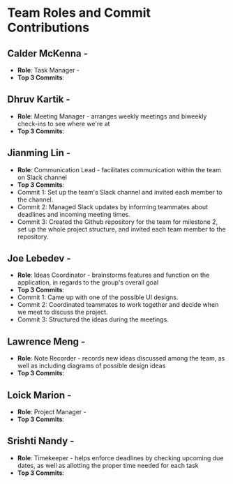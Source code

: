 # Team Roles and Commit Contributions

## Calder McKenna - 
- **Role**: Task Manager - 
- **Top 3 Commits**:

## Dhruv Kartik - 
- **Role**: Meeting Manager - arranges weekly meetings and biweekly check-ins to see where we're at
- **Top 3 Commits**:

## Jianming Lin - 
- **Role**: Communication Lead - facilitates communication within the team on Slack channel
- **Top 3 Commits**:
- Commit 1: Set up the team's Slack channel and invited each member to the channel.
- Commit 2: Managed Slack updates by informing teammates about deadlines and incoming meeting times.
- Commit 3: Created the Github repository for the team for milestone 2, set up the whole project structure, and invited each team member to the repository.

## Joe Lebedev - 
- **Role**: Ideas Coordinator - brainstorms features and function on the application, in regards to the group's overall goal
- **Top 3 Commits**:
- Commit 1: Came up with one of the possible UI designs.
- Commit 2: Coordinated teammates to work together and decide when we meet to discuss the project.
- Commit 3: Structured the ideas during the meetings.

## Lawrence Meng - 
- **Role**: Note Recorder - records new ideas discussed among the team, as well as including diagrams of possible design ideas
- **Top 3 Commits**:

## Loick Marion - 
- **Role**: Project Manager  - 
- **Top 3 Commits**:

## Srishti Nandy - 
- **Role**: Timekeeper - helps enforce deadlines by checking upcoming due dates, as well as allotting the proper time needed for each task
- **Top 3 Commits**:
